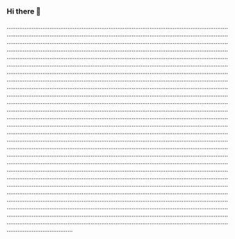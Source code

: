### Hi there 👋

.........................................................................................................................................................................................................................................................................................................................................................................................................................................................................................................................................................................................................................................................................................................................................................................................................................................................................................................................................................................................................................................................................................................................................................................................................................................................................................................................................................................................................................................................................................................................................................................................................................................................................................................................................................................................................................................................................................................................................................................................................................................................................................................................................................................................................................................................................................................................................................................................................................................................................................................................................................................................................................................................................................................................................................................................................................................................................................................................................................................................................................................................................................................................................................................................................................................................................................................................................................................................................................................................................................................................